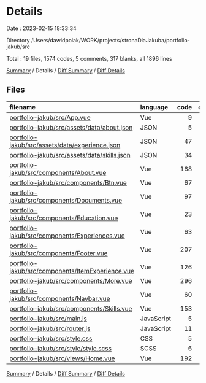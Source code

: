 # Details

Date : 2023-02-15 18:33:34

Directory /Users/dawidpolak/WORK/projects/stronaDlaJakuba/portfolio-jakub/src

Total : 19 files,  1574 codes, 5 comments, 317 blanks, all 1896 lines

[Summary](results.md) / Details / [Diff Summary](diff.md) / [Diff Details](diff-details.md)

## Files
| filename | language | code | comment | blank | total |
| :--- | :--- | ---: | ---: | ---: | ---: |
| [portfolio-jakub/src/App.vue](/portfolio-jakub/src/App.vue) | Vue | 9 | 0 | 5 | 14 |
| [portfolio-jakub/src/assets/data/about.json](/portfolio-jakub/src/assets/data/about.json) | JSON | 5 | 0 | 0 | 5 |
| [portfolio-jakub/src/assets/data/experience.json](/portfolio-jakub/src/assets/data/experience.json) | JSON | 47 | 0 | 0 | 47 |
| [portfolio-jakub/src/assets/data/skills.json](/portfolio-jakub/src/assets/data/skills.json) | JSON | 34 | 0 | 0 | 34 |
| [portfolio-jakub/src/components/About.vue](/portfolio-jakub/src/components/About.vue) | Vue | 168 | 0 | 31 | 199 |
| [portfolio-jakub/src/components/Btn.vue](/portfolio-jakub/src/components/Btn.vue) | Vue | 67 | 0 | 13 | 80 |
| [portfolio-jakub/src/components/Documents.vue](/portfolio-jakub/src/components/Documents.vue) | Vue | 97 | 0 | 26 | 123 |
| [portfolio-jakub/src/components/Education.vue](/portfolio-jakub/src/components/Education.vue) | Vue | 23 | 0 | 7 | 30 |
| [portfolio-jakub/src/components/Experiences.vue](/portfolio-jakub/src/components/Experiences.vue) | Vue | 63 | 0 | 17 | 80 |
| [portfolio-jakub/src/components/Footer.vue](/portfolio-jakub/src/components/Footer.vue) | Vue | 207 | 0 | 36 | 243 |
| [portfolio-jakub/src/components/ItemExperience.vue](/portfolio-jakub/src/components/ItemExperience.vue) | Vue | 126 | 0 | 28 | 154 |
| [portfolio-jakub/src/components/More.vue](/portfolio-jakub/src/components/More.vue) | Vue | 296 | 0 | 64 | 360 |
| [portfolio-jakub/src/components/Navbar.vue](/portfolio-jakub/src/components/Navbar.vue) | Vue | 60 | 0 | 12 | 72 |
| [portfolio-jakub/src/components/Skills.vue](/portfolio-jakub/src/components/Skills.vue) | Vue | 153 | 1 | 31 | 185 |
| [portfolio-jakub/src/main.js](/portfolio-jakub/src/main.js) | JavaScript | 5 | 0 | 2 | 7 |
| [portfolio-jakub/src/router.js](/portfolio-jakub/src/router.js) | JavaScript | 11 | 0 | 2 | 13 |
| [portfolio-jakub/src/style.css](/portfolio-jakub/src/style.css) | CSS | 5 | 1 | 2 | 8 |
| [portfolio-jakub/src/style/style.scss](/portfolio-jakub/src/style/style.scss) | SCSS | 6 | 1 | 3 | 10 |
| [portfolio-jakub/src/views/Home.vue](/portfolio-jakub/src/views/Home.vue) | Vue | 192 | 2 | 38 | 232 |

[Summary](results.md) / Details / [Diff Summary](diff.md) / [Diff Details](diff-details.md)